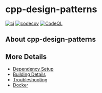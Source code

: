 # cpp-design-patterns

[![ci](https://github.com/pszopinski/cpp-design-patterns/actions/workflows/ci.yml/badge.svg)](https://github.com/pszopinski/cpp-design-patterns/actions/workflows/ci.yml)
[![codecov](https://codecov.io/gh/pszopinski/cpp-design-patterns/branch/main/graph/badge.svg)](https://codecov.io/gh/pszopinski/cpp-design-patterns)
[![CodeQL](https://github.com/pszopinski/cpp-design-patterns/actions/workflows/codeql-analysis.yml/badge.svg)](https://github.com/pszopinski/cpp-design-patterns/actions/workflows/codeql-analysis.yml)

## About cpp-design-patterns



## More Details

 * [Dependency Setup](README_dependencies.md)
 * [Building Details](README_building.md)
 * [Troubleshooting](README_troubleshooting.md)
 * [Docker](README_docker.md)
